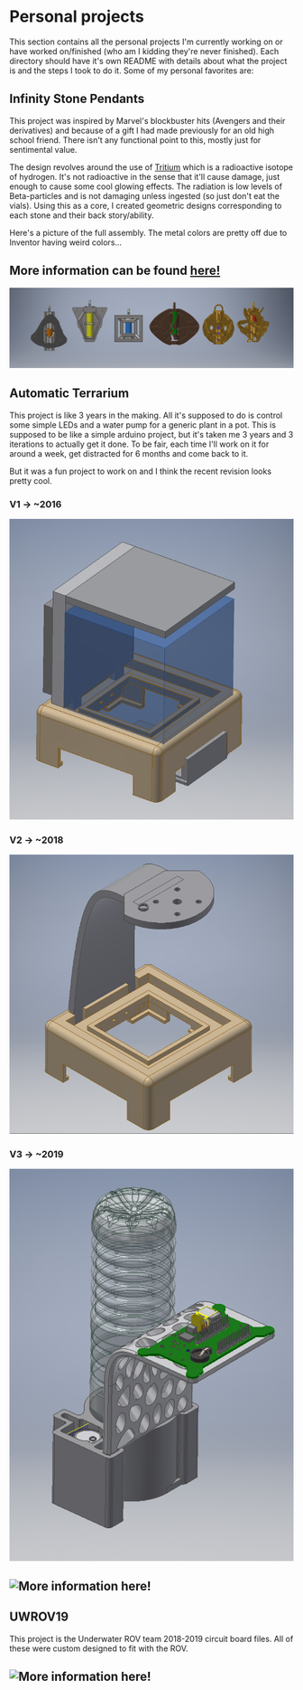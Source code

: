 #	Personal projects

This section contains all the personal projects I'm currently working on or have worked on/finished 
(who am I kidding they're never finished). Each directory should have it's own README with details about 
what the project is and the steps I took to do it. Some of my personal favorites are: 

##	Infinity Stone Pendants 
This project was inspired by Marvel's blockbuster hits (Avengers and their derivatives) and because of a 
gift I had made previously for an old high school friend. There isn't any functional point to this, mostly
just for sentimental value.

The design revolves around the use of [Tritium](https://nuclearsafety.gc.ca/eng/pdfs/Fact_Sheets/January-2013-Fact-Sheet-Tritium_e.pdf) 
which is a radioactive isotope of hydrogen. It's not radioactive in the sense that it'll cause damage, 
just enough to cause some cool glowing effects. The radiation is low levels of Beta-particles and is not
damaging unless ingested (so just don't eat the vials). Using this as a core, I created geometric designs 
corresponding to each stone and their back story/ability. 

Here's a picture of the full assembly. The metal colors are pretty off due to Inventor having weird colors...

## More information can be found [here!](https://github.com/Jbruslind/PersonalProjects/tree/master/Inventor%20Projects/Infinity)

![All 6 pendants with metal coloring](https://github.com/Jbruslind/PersonalProjects/blob/master/Inventor%20Projects/Infinity/Infinity_Assembly.png)


 

##	Automatic Terrarium 

This project is like 3 years in the making. All it's supposed to do is control some simple LEDs and a water pump
for a generic plant in a pot. This is supposed to be like a simple arduino project, but it's taken me 3 years and
3 iterations to actually get it done. To be fair, each time I'll work on it for around a week, get distracted for 
6 months and come back to it. 

But it was a fun project to work on and I think the recent revision looks pretty cool. 
### V1 -> ~2016

![V1](https://github.com/Jbruslind/PersonalProjects/blob/master/Automated%20Terrarium/Inventor%20Files/V1/V1_Assembly.png)

### V2 -> ~2018
![V2](https://github.com/Jbruslind/PersonalProjects/blob/master/Automated%20Terrarium/Inventor%20Files/V2/V2_Assembly.png)

### V3 -> ~2019
![V3](https://github.com/Jbruslind/PersonalProjects/blob/master/Automated%20Terrarium/Inventor%20Files/V3/V3_Assembly.png)

## ![More information here!](https://github.com/Jbruslind/PersonalProjects/tree/master/Automated%20Terrarium)



##	UWROV19

This project is the Underwater ROV team 2018-2019 circuit board files. All of these were custom designed to fit with 
the ROV. 

## ![More information here!](https://github.com/Jbruslind/PersonalProjects/tree/master/Altium_Circuitmaker%20Projects/UROV1819)